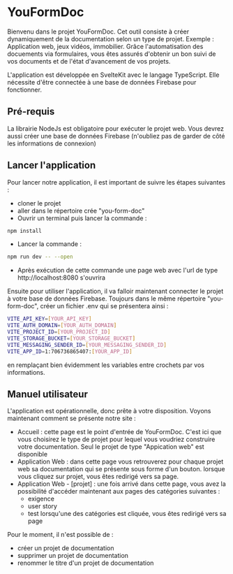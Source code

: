 # YouFormDoc

Bienvenu dans le projet YouFormDoc. Cet outil consiste à créer dynamiquement de la documentation selon un type de projet. Exemple : Application web, jeux vidéos, immobilier. Grâce l'automatisation des docuements via formulaires, vous êtes assurés d'obtenir un bon suivi de vos documents et de l'état d'avancement de vos projets.

L'application est développée en SvelteKit avec le langage TypeScript. Elle nécessite d'être connectée à une base de données Firebase pour fonctionner.

## Pré-requis

La librairie NodeJs est obligatoire pour exécuter le projet web. Vous devrez aussi créer une base de données Firebase (n'oubliez pas de garder de côté les informations de connexion)

## Lancer l'application

Pour lancer notre application, il est important de suivre les étapes suivantes : 

- cloner le projet
- aller dans le répertoire crée "you-form-doc"
- Ouvrir un terminal puis lancer la commande :
```bash
npm install
```
- Lancer la commande :
```bash
npm run dev -- --open
```
- Après exécution de cette commande une page web avec l'url de type http://localhost:8080 s'ouvrira

Ensuite pour utiliser l'application, il va falloir maintenant connecter le projet à votre base de données Firebase. Toujours dans le même répertoire "you-form-doc", créer un fichier .env qui se présentera ainsi :
```bash
VITE_API_KEY=[YOUR_API_KEY]
VITE_AUTH_DOMAIN=[YOUR_AUTH_DOMAIN]
VITE_PROJECT_ID=[YOUR_PROJECT_ID]
VITE_STORAGE_BUCKET=[YOUR_STORAGE_BUCKET]
VITE_MESSAGING_SENDER_ID=[YOUR_MESSAGING_SENDER_ID]
VITE_APP_ID=1:706736865407:[YOUR_APP_ID]
```
en remplaçant bien évidemment les variables entre crochets par vos informations.

## Manuel utilisateur

L'application est opérationnelle, donc prête à votre disposition. Voyons maintenant comment se présente notre site :

  - Accueil : cette page est le point d'entrée de YouFormDoc. C'est ici que vous choisirez le type de projet pour lequel vous voudriez construire votre documentation. Seul le projet de type "Appication web" est disponible
  - Application Web : dans cette page vous retrouverez pour chaque projet web sa documentation qui se présente sous forme d'un bouton. lorsque vous cliquez sur projet, vous êtes redirigé vers sa page.
  - Application Web - [projet] : une fois arrivé dans cette page, vous avez la possibilité d'accéder maintenant aux pages des catégories suivantes :
      - exigence
      - user story
      - test
    lorsqu'une des catégories est cliquée, vous êtes redirigé vers sa page

Pour le moment, il n'est possible de :

  - créer un projet de documentation
  - supprimer un projet de documentation
  - renommer le titre d'un projet de documentation
